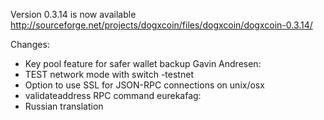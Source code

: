Version 0.3.14 is now available
http://sourceforge.net/projects/dogxcoin/files/dogxcoin/dogxcoin-0.3.14/

Changes:
* Key pool feature for safer wallet backup
Gavin Andresen:
* TEST network mode with switch -testnet
* Option to use SSL for JSON-RPC connections on unix/osx
* validateaddress RPC command
eurekafag:
* Russian translation
